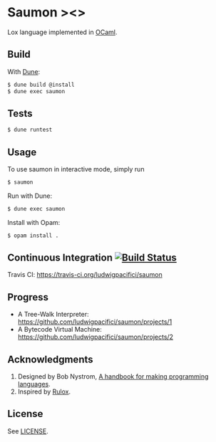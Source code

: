 # Saumon ><>

Lox language implemented in [OCaml](https://ocaml.org/).

## Build

With [Dune](https://dune.build/):

```bash
$ dune build @install
$ dune exec saumon
```

## Tests

```bash
$ dune runtest
```

## Usage

To use saumon in interactive mode, simply run

```bash
$ saumon
```

Run with Dune:

```bash
$ dune exec saumon
```

Install with Opam:

```bash
$ opam install .
```

## Continuous Integration [![Build Status](https://travis-ci.org/ludwigpacifici/saumon.svg?branch=master)](https://travis-ci.org/ludwigpacifici/saumon)

Travis CI: https://travis-ci.org/ludwigpacifici/saumon

## Progress

* A Tree-Walk Interpreter: https://github.com/ludwigpacifici/saumon/projects/1
* A Bytecode Virtual Machine: https://github.com/ludwigpacifici/saumon/projects/2

## Acknowledgments

1. Designed by Bob Nystrom, [A handbook for making programming languages](http://www.craftinginterpreters.com/).
2. Inspired by [Rulox](https://github.com/mariosangiorgio/rulox).

## License

See [LICENSE](LICENSE).
